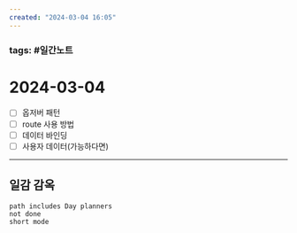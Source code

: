 ```yaml
---
created: "2024-03-04 16:05"
---
```


### tags: #일간노트
  
# 2024-03-04 
- [ ] 옵저버 패턴
- [ ] route 사용 방법
- [ ] 데이터 바인딩
- [ ] 사용자 데이터(가능하다면)

---  
## 일감 감옥  
```tasks  
path includes Day planners
not done  
short mode  
```
